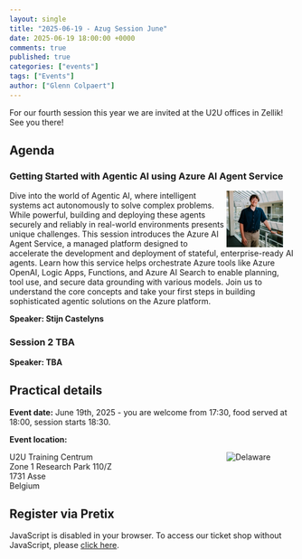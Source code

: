 ```yaml
---
layout: single
title: "2025-06-19 - Azug Session June"
date: 2025-06-19 18:00:00 +0000
comments: true
published: true
categories: ["events"]
tags: ["Events"]
author: ["Glenn Colpaert"]
---
```


For our fourth session this year we are invited at the U2U offices in Zellik! See you there!

## Agenda

### Getting Started with Agentic AI using Azure AI Agent Service

<img src="/assets/media/speakers/stijn-castelyns.jpg" alt="Stijn Castelyns" align="right" height="100" width="100" style="margin-right: 20px;">
Dive into the world of Agentic AI, where intelligent systems act autonomously to solve complex problems. While powerful, building and deploying these agents securely and reliably in real-world environments presents unique challenges. This session introduces the Azure AI Agent Service, a managed platform designed to accelerate the development and deployment of stateful, enterprise-ready AI agents. Learn how this service helps orchestrate Azure tools like Azure OpenAI, Logic Apps, Functions, and Azure AI Search to enable planning, tool use, and secure data grounding with various models. Join us to understand the core concepts and take your first steps in building sophisticated agentic solutions on the Azure platform.

**Speaker: Stijn Castelyns**

### Session 2 TBA

**Speaker:  TBA**

## Practical details

**Event date:** June 19th, 2025 - you are welcome from 17:30, food served at 18:00, session starts 18:30.

**Event location:**<br />

<img width="120" height="60" align="right" alt="Delaware" src="/assets/media/sponsors/logo-u2u.png">U2U Training Centrum<br/>
Zone 1 Research Park 110/Z <br/>
1731 Asse<br/>
Belgium

## Register via Pretix

<link rel="stylesheet" type="text/css" href="https://pretix.eu/azug/20250619/widget/v1.css">
<script type="text/javascript" src="https://pretix.eu/widget/v1.en.js" async></script>
<pretix-widget event="https://pretix.eu/azug/20250619/" single-item-select="button"></pretix-widget>
<noscript>
   <div class="pretix-widget">
        <div class="pretix-widget-info-message">
            JavaScript is disabled in your browser. To access our ticket shop without JavaScript, please <a target="_blank" rel="noopener" href="https://pretix.eu/azug/20250619/">click here</a>.
        </div>
    </div>
</noscript>
